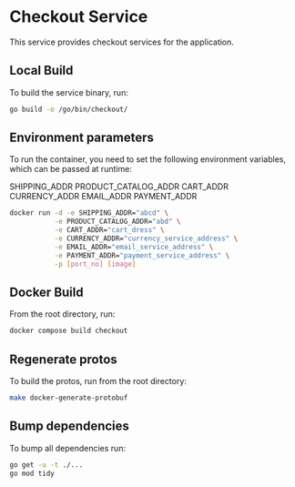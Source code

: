 # Checkout Service

This service provides checkout services for the application.

## Local Build

To build the service binary, run:

```sh
go build -o /go/bin/checkout/
```
## Environment parameters
To run the container, you need to set the following environment variables, which can be passed at runtime:

SHIPPING_ADDR
PRODUCT_CATALOG_ADDR
CART_ADDR
CURRENCY_ADDR
EMAIL_ADDR
PAYMENT_ADDR

```sh
docker run -d -e SHIPPING_ADDR="abcd" \
           -e PRODUCT_CATALOG_ADDR="abd" \
           -e CART_ADDR="cart_dress" \
           -e CURRENCY_ADDR="currency_service_address" \
           -e EMAIL_ADDR="email_service_address" \
           -e PAYMENT_ADDR="payment_service_address" \
           -p [port_no] [image]
```

## Docker Build

From the root directory, run:

```sh
docker compose build checkout
```

## Regenerate protos

To build the protos, run from the root directory:

```sh
make docker-generate-protobuf
```

## Bump dependencies

To bump all dependencies run:

```sh
go get -u -t ./...
go mod tidy
```
